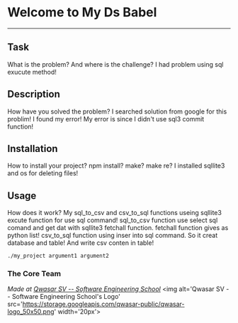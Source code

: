 # Welcome to My Ds Babel
***

## Task
What is the problem? And where is the challenge?
I had problem using sql exucute method!

## Description
How have you solved the problem?
I searched solution from google for this problim! I found my error! My error is since I didn't use sql3 commit function!

## Installation
How to install your project? npm install? make? make re?
I installed sqllite3 and os for deleting files!

## Usage
How does it work?
My sql_to_csv and csv_to_sql functions useing sqllite3 excute function for use sql command!
sql_to_csv function use select sql comand and get dat with sqllite3 fetchall function. 
fetchall function gives as python list!
csv_to_sql function using inser into sql command. So it creat database and table! And write csv conten
in table!


```
./my_project argument1 argument2
```

### The Core Team


<span><i>Made at <a href='https://qwasar.io'>Qwasar SV -- Software Engineering School</a></i></span>
<span><img alt='Qwasar SV -- Software Engineering School's Logo' src='https://storage.googleapis.com/qwasar-public/qwasar-logo_50x50.png' width='20px'></span>
